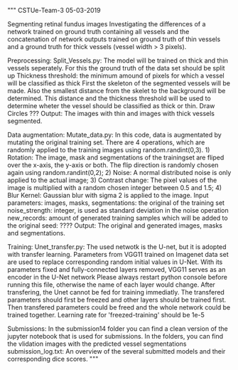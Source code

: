 
"""
CSTUe-Team-3
05-03-2019

Segmenting retinal fundus images
Investigating the differences of a network trained on ground truth containing all vessels and the concatenation of network
outputs trained on ground truth of thin vessels and a ground truth for thick vessels (vessel width > 3 pixels).

Preprocessing:
	  Split_Vessels.py:
  		  The model will be trained on thick and thin vessels seperately. For this the ground truth of the data set should be split up
	    	Thickness threshold: the minimum amound of pixels for which a vessel will be classified as thick
		    First the skeleton of the segmented vessels will be made. Also the smallest distance from the skelet to the background
		    will be determined. This distance and the thickness threshold will be used to determine wheter the vessel should be classified
		    as thick or thin.
		    Draw Circles ???
		    Output:
		        The images with thin and images with thick vessels segmented.
		

Data augmentation:
	  Mutate_data.py:
	    	In this code, data is augmentated by mutating the original training set.
		    There are 4 operations, which are randomly applied to the training images using random.randint(0,3).
		    1) Rotation: The image, mask and segmentations of the trainingset are fliped over the x-axis, 
		       the y-axis or both. The flip direction is randomly chosen again using random.randint(0,2);
		    2) Noise: A normal distributed noise is only applied to the actual image;
		    3) Contrast change: The pixel values of the image is multiplied with a random chosen integer between 0.5 and 1.5;
		    4) Blur Kernel: Gaussian blur with sigma 2 is applied to the image.
		    Input parameters:
		    images, masks, segmentations: the original of the training set
		    noise_strength: integer, is used as standard deviation in the noise operation
		    new_records: amount of generated training samples which will be added to the original
		    seed: ????
		    Output:
		        The original and generated images, masks and segmentations.

Training:
  	Unet_transfer.py:
	    	The used netwotk is the U-net, but it is adopted with transfer learning.
		    Parameters from VGG11 trained on Imagenet data set are used to replace corresponding random initial values in U-Net. 
		    With its parameters fixed and fully-connected layers removed, VGG11 serves as an encoder in the U-Net network
		    Please always restart python console before running this file, otherwise the name of each layer would change.
		    After transfering, the Unet cannot be fed for training immediatly.
		    The transfered parameters should first be freezed and other layers should be trained first.
		    Then transfered parameters could be freed and the whole network could be trained together.
		    Learning rate for 'freezed-training' should be 1e-5

Submissions:
  	In the submission14 folder you can find a clean version of the jupyter notebook that is used for submissions.
	  In the folders, you can find the vlidation images with the predicted vessel segmentations
	  submission_log.txt:
	    	An overview of the several submitted models and their corresponding dice scores.
"""

